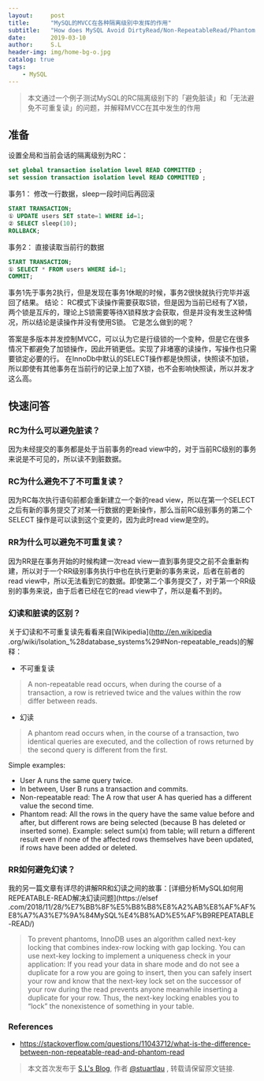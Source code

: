 ```yaml
---
layout:     post
title:      "MySQL的MVCC在各种隔离级别中发挥的作用"
subtitle:   "How does MySQL Avoid DirtyRead/Non-RepeatableRead/Phantom Read"
date:       2019-03-10
author:     S.L
header-img: img/home-bg-o.jpg
catalog: true
tags:
    - MySQL
---
```

    
> 本文通过一个例子测试MySQL的RC隔离级别下的「避免脏读」和「无法避免不可重复读」的问题，并解释MVCC在其中发生的作用

## 准备
设置全局和当前会话的隔离级别为RC：
```sql
set global transaction isolation level READ COMMITTED ;
set session transaction isolation level READ COMMITTED ; 
```
事务1：
修改一行数据，sleep一段时间后再回滚
```sql
START TRANSACTION;
① UPDATE users SET state=1 WHERE id=1;
② SELECT sleep(10);
ROLLBACK;
```
事务2：
直接读取当前行的数据
```sql
START TRANSACTION;
① SELECT * FROM users WHERE id=1;
COMMIT;
```
事务1先于事务2执行，但是发现在事务1休眠的时候，事务2很快就执行完毕并返回了结果。
结论：
RC模式下读操作需要获取S锁，但是因为当前已经有了X锁，两个锁是互斥的，理论上S锁需要等待X锁释放才会获取，但是并没有发生这种情况，所以结论是读操作并没有使用S锁。
它是怎么做到的呢？

答案是多版本并发控制MVCC，可以认为它是行级锁的一个变种，但是它在很多情况下都避免了加锁操作，因此开销更低。实现了非堵塞的读操作，写操作也只需要锁定必要的行。
在InnoDb中默认的SELECT操作都是快照读，快照读不加锁，所以即使有其他事务在当前行的记录上加了X锁，也不会影响快照读，所以并发才这么高。

## 快速问答
### RC为什么可以避免脏读？
因为未经提交的事务都是处于当前事务的read view中的，对于当前RC级别的事务来说是不可见的，所以读不到脏数据。

### RC为什么避免不了不可重复读？
因为RC每次执行语句前都会重新建立一个新的read view，所以在第一个SELECT之后有新的事务提交了对某一行数据的更新操作，那么当前RC级别事务的第二个SELECT
操作是可以读到这个变更的，因为此时read view是空的。

### RR为什么可以避免不可重复读？
因为RR是在事务开始的时候构建一次read view一直到事务提交之前不会重新构建，所以对于一个RR级别事务执行中也在执行更新的事务来说，后者在前者的read 
view中，所以无法看到它的数据。即使第二个事务提交了，对于第一个RR级别的事务来说，由于后者已经在它的read view中了，所以是看不到的。

### 幻读和脏读的区别？
关于幻读和不可重复读先看看来自[Wikipedia](http://en.wikipedia
.org/wiki/Isolation_%28database_systems%29#Non-repeatable_reads)的解释：
- 不可重复读
> A non-repeatable read occurs, when during the course of a transaction, a row is retrieved twice and the values within the row differ between reads.

- 幻读
> A phantom read occurs when, in the course of a transaction, two identical queries are executed, and the collection of rows returned by the second query is different from the first.
  
Simple examples:
- User A runs the same query twice.
- In between, User B runs a transaction and commits.
- Non-repeatable read: The A row that user A has queried has a different value the second time.
- Phantom read: All the rows in the query have the same value before and after, but different 
rows are being selected (because B has deleted or inserted some). Example: select sum(x) from table; will return a different result even if none of the affected rows themselves have been updated, if rows have been added or deleted.

### RR如何避免幻读？
我的另一篇文章有详尽的讲解RR和幻读之间的故事：[详细分析MySQL如何用REPEATABLE-READ解决幻读问题](https://elsef
.com/2018/11/28/%E7%BB%8F%E5%B8%B8%E8%A2%AB%E8%AF%AF%E8%A7%A3%E7%9A%84MySQL%E4%B8%AD%E5%AF%B9REPEATABLE-READ/)
> To prevent phantoms, InnoDB uses an algorithm called next-key locking that combines index-row 
locking with gap locking. You can use next-key locking to implement a uniqueness check in your application: If you read your data in share mode and do not see a duplicate for a row you are going to insert, then you can safely insert your row and know that the next-key lock set on the successor of your row during the read prevents anyone meanwhile inserting a duplicate for your row. Thus, the next-key locking enables you to “lock” the nonexistence of something in your table.


### References
- https://stackoverflow.com/questions/11043712/what-is-the-difference-between-non-repeatable-read-and-phantom-read

> 本文首次发布于 [S.L's Blog](https://liushuo.me), 作者 [@stuartlau](http://github.com/stuartlau) ,
转载请保留原文链接.
